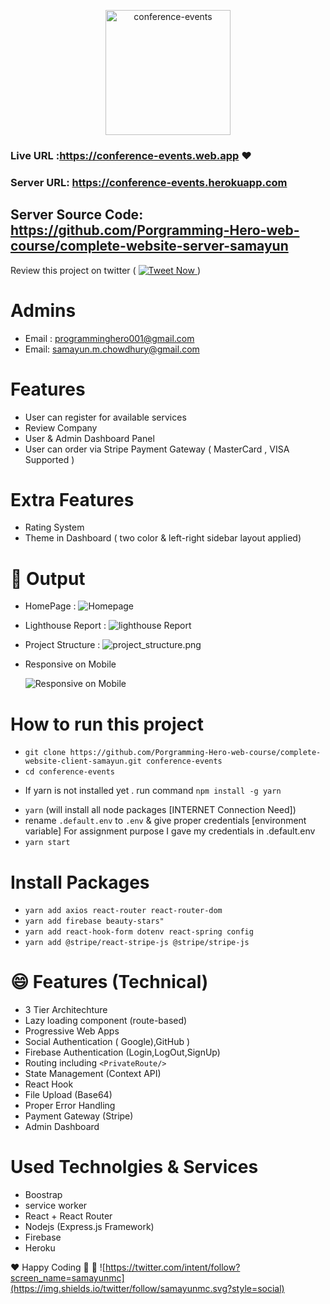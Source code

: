 <p align="center">
      <img src="public/logo192.png" alt="conference-events"  width="200px" /> </br>
</p>

### Live URL :https://conference-events.web.app :heart:

### Server URL: https://conference-events.herokuapp.com

## Server Source Code: https://github.com/Porgramming-Hero-web-course/complete-website-server-samayun

Review this project on twitter (
<a href="https://twitter.com/intent/tweet?text=What an application ! Wow !Check It =>  :&url=https://sobji-dokan.web.app" target="_blank">
<img src="https://img.shields.io/twitter/url?label=Tweet+Now&logoColor=%230f0&url=https://sobji-dokan.web.app" alt="Tweet Now">
</a>
)

# Admins

- Email : programminghero001@gmail.com
- Email: samayun.m.chowdhury@gmail.com

# Features

- User can register for available services
- Review Company
- User & Admin Dashboard Panel
- User can order via Stripe Payment Gateway ( MasterCard , VISA Supported )

# Extra Features

- Rating System
- Theme in Dashboard ( two color & left-right sidebar layout applied)

# :clap: Output

- HomePage :
  ![Homepage ](docs/homepage.png)

- Lighthouse Report :
  ![lighthouse Report](docs/lighthouse.png)

- Project Structure :
  ![project_structure.png](docs/project_structure.png)
- Responsive on Mobile

  ![ Responsive on Mobile](docs/site.png)

# How to run this project

- `git clone https://github.com/Porgramming-Hero-web-course/complete-website-client-samayun.git conference-events`
- `cd conference-events`

* If yarn is not installed yet . run command `npm install -g yarn`

- `yarn` (will install all node packages [INTERNET Connection Need])
- rename `.default.env` to `.env`
  & give proper credentials [environment variable]
  For assignment purpose I gave my credentials in .default.env
- `yarn start`

# Install Packages

- `yarn add axios react-router react-router-dom`
- `yarn add firebase beauty-stars"`
- `yarn add react-hook-form dotenv react-spring config`
- `yarn add @stripe/react-stripe-js @stripe/stripe-js`

# :smile: Features (Technical)

- 3 Tier Architechture
- Lazy loading component (route-based)
- Progressive Web Apps
- Social Authentication ( Google),GitHub )
- Firebase Authentication (Login,LogOut,SignUp)
- Routing including `<PrivateRoute/>`
- State Management (Context API)
- React Hook
- File Upload (Base64)
- Proper Error Handling
- Payment Gateway (Stripe)
- Admin Dashboard

# Used Technolgies & Services

- Boostrap
- service worker
- React + React Router
- Nodejs (Express.js Framework)
- Firebase
- Heroku

:heart: Happy Coding :clap: 🚀
![https://twitter.com/intent/follow?screen_name=samayunmc](https://img.shields.io/twitter/follow/samayunmc.svg?style=social)
